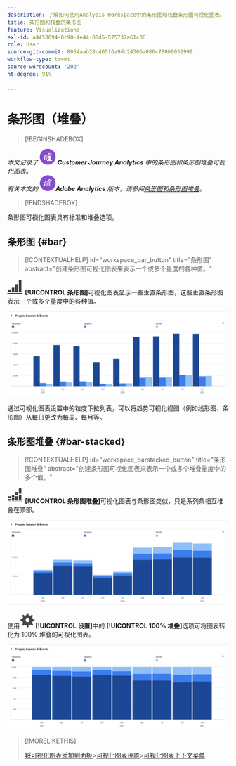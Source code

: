 ```yaml
---
description: 了解如何使用Analysis Workspace中的条形图和栈叠条形图可视化图表。
title: 条形图和栈叠的条形图
feature: Visualizations
exl-id: a4458694-0c90-4e44-88d5-575737a61c36
role: User
source-git-commit: 8054aab28c405f6a9dd24306a086c78069032999
workflow-type: tm+mt
source-wordcount: '202'
ht-degree: 91%

---
```


# 条形图（堆叠）

>[!BEGINSHADEBOX]

_本文记录了_ ![CustomerJourneyAnalytics](/help/assets/icons/CustomerJourneyAnalytics.svg) _&#x200B;**Customer Journey Analytics** 中的条形图和条形图堆叠可视化图表。_<br/>_有关本文的_ ![AdobeAnalytics](/help/assets/icons/AdobeAnalytics.svg) _&#x200B;**Adobe Analytics** 版本，请参阅[条形图和条形图堆叠](https://experienceleague.adobe.com/zh-hans/docs/analytics/analyze/analysis-workspace/visualizations/bar)。_


>[!ENDSHADEBOX]

条形图可视化图表具有标准和堆叠选项。

## 条形图 {#bar}

<!-- markdownlint-disable MD034 -->

>[!CONTEXTUALHELP]
>id="workspace_bar_button"
>title="条形图"
>abstract="创建条形图可视化图表来表示一个或多个量度的各种值。"

<!-- markdownlint-enable MD034 -->



![GraphBarVertical](/help/assets/icons/GraphBarVertical.svg) **[!UICONTROL 条形图]**&#x200B;可视化图表显示一些垂直条形图，这些垂直条形图表示一个或多个量度中的各种值。

![垂直条形图可视化图表显示多个量度，包括页面查看次数、访问次数、登入次数和退出次数。](assets/bar.png)

通过可视化图表设置中的粒度下拉列表，可以将趋势可视化视图（例如线形图、条形图）从每日更改为每周、每月等。

## 条形图堆叠 {#bar-stacked}

<!-- markdownlint-disable MD034 -->

>[!CONTEXTUALHELP]
>id="workspace_barstacked_button"
>title="条形图堆叠"
>abstract="创建条形图可视化图表来表示一个或多个堆叠量度中的多个值。"

<!-- markdownlint-enable MD034 -->


![GraphBarVerticalStacked](/help/assets/icons/GraphBarVerticalStacked.svg) **[!UICONTROL 条形图堆叠]**&#x200B;可视化图表与条形图类似，只是系列条相互堆叠在顶部。

![堆叠条形图显示多个量度。](assets/bar-stacked.png)

使用![设置](/help/assets/icons/Setting.svg)**[!UICONTROL 设置]**&#x200B;中的 **[!UICONTROL 100% 堆叠]**&#x200B;选项可将图表转化为 100% 堆叠的可视化图表。

![100% 堆叠条形图。](assets/bar-stacked100.png)

>[!MORELIKETHIS]
>
>[将可视化图表添加到面板](/help/analysis-workspace/visualizations/freeform-analysis-visualizations.md#add-visualizations-to-a-panel)
>&#x200B;>[可视化图表设置](/help/analysis-workspace/visualizations/freeform-analysis-visualizations.md#settings)
>&#x200B;>[可视化图表上下文菜单](/help/analysis-workspace/visualizations/freeform-analysis-visualizations.md#context-menu)
>

